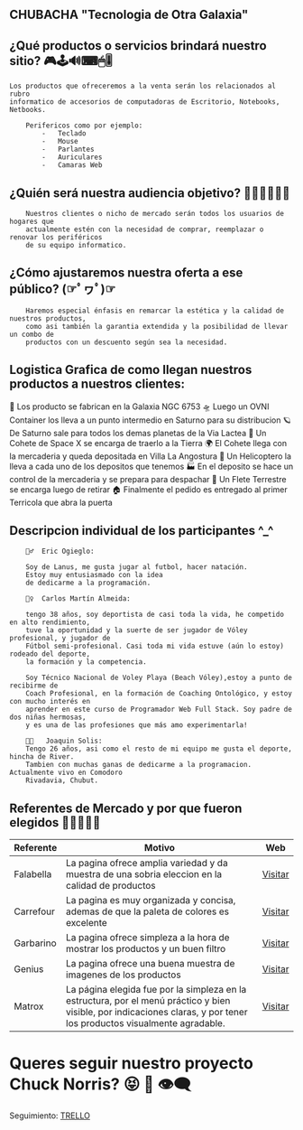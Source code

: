 ##   CHUBACHA "Tecnologia de Otra Galaxia"   

## ¿Qué productos o servicios brindará nuestro sitio?   🎮🕹🔊⌨🖱🎚
    Los productos que ofreceremos a la venta serán los relacionados al rubro 
    informatico de accesorios de computadoras de Escritorio, Notebooks, Netbooks.
        
        Perifericos como por ejemplo:
            -	Teclado
            -	Mouse
            -	Parlantes
            -	Auriculares
            -	Camaras Web

## ¿Quién será nuestra audiencia objetivo? 👵👴👩👨👧👦
        Nuestros clientes o nicho de mercado serán todos los usuarios de hogares que 
        actualmente estén con la necesidad de comprar, reemplazar o renovar los periféricos 
        de su equipo informatico.

## ¿Cómo ajustaremos nuestra oferta a ese público? (☞ﾟヮﾟ)☞
        Haremos especial énfasis en remarcar la estética y la calidad de nuestros productos, 
        como asi también la garantia extendida y la posibilidad de llevar un combo de 
        productos con un descuento según sea la necesidad.



## Logistica Grafica de como llegan nuestros productos a nuestros clientes:
🌌 Los producto se fabrican en la Galaxia NGC 6753 
🛸 Luego un OVNI Container los lleva a un punto intermedio en Saturno para su distribucion
🪐 De Saturno sale para todos los demas planetas de la Via Lactea
🚀 Un Cohete de Space X se encarga de traerlo a la Tierra
🌍 El Cohete llega con la mercaderia y queda depositada en Villa La Angostura
🚁 Un Helicoptero la lleva a cada uno de los depositos que tenemos
🏭 En el deposito se hace un control de la mercaderia y se prepara para despachar
🚚 Un Flete Terrestre se encarga luego de retirar
🏠 Finalmente el pedido es entregado al primer Terricola que abra la puerta


## Descripcion individual de los participantes   ^_^

        🏊‍♂️  Eric Ogieglo:

        Soy de Lanus, me gusta jugar al futbol, hacer natación. 
        Estoy muy entusiasmado con la idea 
        de dedicarme a la programación.

        🏋️‍♀️  Carlos Martín Almeida: 
        
        tengo 38 años, soy deportista de casi toda la vida, he competido en alto rendimiento,
        tuve la oportunidad y la suerte de ser jugador de Vóley profesional, y jugador de 
        Fútbol semi-profesional. Casi toda mi vida estuve (aún lo estoy) rodeado del deporte,
        la formación y la competencia. 

        Soy Técnico Nacional de Voley Playa (Beach Vóley),estoy a punto de recibirme de 
        Coach Profesional, en la formación de Coaching Ontológico, y estoy con mucho interés en 
        aprender en este curso de Programador Web Full Stack. Soy padre de dos niñas hermosas,
        y es una de las profesiones que más amo experimentarla!
        
        👨‍💻   Joaquin Solis:
        Tengo 26 años, asi como el resto de mi equipo me gusta el deporte, hincha de River.
        Tambien con muchas ganas de dedicarme a la programacion. Actualmente vivo en Comodoro
        Rivadavia, Chubut.


## Referentes de Mercado y por que fueron elegidos   🏪🏪🏪🏪🏪

| Referente | Motivo | Web |
| --------- | ------ | --- |
| Falabella | La pagina ofrece amplia variedad y da muestra de una sobria eleccion en la calidad de productos | [Visitar](https://www.falabella.com.ar/falabella-ar/category/cat10174/) |
| Carrefour | La pagina es muy organizada y concisa, ademas de que la paleta de colores es excelente | [Visitar](https://www.carrefour.com.ar/informatica/teclados-y-mouse.html) |
| Garbarino | La pagina ofrece simpleza a la hora de mostrar los productos y un buen filtro | [Visitar](https://www.garbarino.com/productos/teclados/4544) |
| Genius | La pagina ofrece una buena muestra de imagenes de los productos | [Visitar](http://ar.geniusnet.com/) |
| Matrox | La página elegida fue por la simpleza en la estructura, por el menú práctico y bien visible, por indicaciones claras, y por tener los productos visualmente agradable. | [Visitar](http://www.matroxdigital.com.ar/) |    

         

# Queres seguir nuestro proyecto Chuck Norris?  😝 🥳 👁‍🗨


Seguimiento: [TRELLO](https://trello.com/b/pFPJKMHB/grupo-9chubacha)


